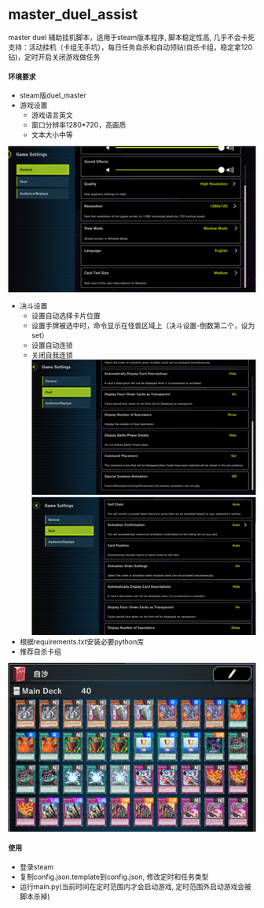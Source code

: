 <!--
 * @Author: b1b2b3b4b5b6 a1439458305@163.com
 * @Date: 2022-05-05 17:39:09
 * @LastEditors: b1b2b3b4b5b6 a1439458305@163.com
 * @LastEditTime: 2022-06-12 09:14:07
 * @FilePath: \master_duel_assist\README.md
 * @Description: 这是默认设置,请设置`customMade`, 打开koroFileHeader查看配置 进行设置: https://github.com/OBKoro1/koro1FileHeader/wiki/%E9%85%8D%E7%BD%AE
-->
# master_duel_assist

master duel  辅助挂机脚本，适用于steam版本程序, 脚本稳定性高, 几乎不会卡死
支持：活动挂机（卡组无手坑），每日任务自杀和自动领钻(自杀卡组，稳定拿120钻)，定时开启关闭游戏做任务

#### 环境要求

- steam版duel_master
- 游戏设置
  - 游戏语言英文
  - 窗口分辨率1280*720，高画质
  - 文本大小中等

![img](https://raw.githubusercontent.com/b1b2b3b4b5b6/pic/main/PicGo/202206120907523.png)
- 决斗设置
  - 设置自动选择卡片位置
  - 设置手牌被选中时，命令显示在怪兽区域上（决斗设置-倒数第二个，设为set）
  - 设置自动连锁
  - 关闭自我连锁
![img](https://raw.githubusercontent.com/b1b2b3b4b5b6/pic/main/PicGo/202206120907521.png)
![img](https://raw.githubusercontent.com/b1b2b3b4b5b6/pic/main/PicGo/202206120907520.png)
- 根据requirements.txt安装必要python库
- 推荐自杀卡组

![](https://raw.githubusercontent.com/b1b2b3b4b5b6/pic/main/PicGo/202206120858460.png)

#### 使用

- 登录steam
- 复制config.json.template到config.json, 修改定时和任务类型
- 运行main.py(当前时间在定时范围内才会启动游戏, 定时范围外启动游戏会被脚本杀掉)